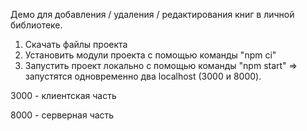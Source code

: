 Демо для добавления / удаления / редактирования книг в личной библиотеке.

1) Скачать файлы проекта
2) Установить модули проекта с помощью команды "npm ci"
3) Запустить проект локально с помощью команды "npm start" => запустятся одновременно два localhost (3000 и 8000).

3000 - клиентская часть

8000 - серверная часть 
